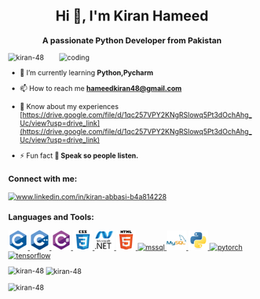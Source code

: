 <h1 align="center">Hi 👋, I'm Kiran Hameed</h1>
<h3 align="center">A passionate Python Developer from Pakistan</h3>

<img align="right" alt="coding" width="400" src="https://encrypted-tbn0.gstatic.com/images?q=tbn:ANd9GcSiPRKxBOAMXwcU-xN-K7d-II-ZZBiP0nHUrg&s">

<p align="left"> <img src="https://komarev.com/ghpvc/?username=kiran-48&label=Profile%20views&color=0e75b6&style=flat" alt="kiran-48" /> </p>

- 🌱 I’m currently learning **Python,Pycharm**

- 📫 How to reach me **hameedkiran48@gmail.com**

- 📄 Know about my experiences [https://drive.google.com/file/d/1qc257VPY2KNgRSlowq5Pt3dOchAhg_Uc/view?usp=drive_link](https://drive.google.com/file/d/1qc257VPY2KNgRSlowq5Pt3dOchAhg_Uc/view?usp=drive_link)

- ⚡ Fun fact **💪 Speak so people listen.**

<h3 align="left">Connect with me:</h3>
<p align="left">
<a href="https://linkedin.com/in/www.linkedin.com/in/kiran-abbasi-b4a814228" target="blank"><img align="center" src="https://raw.githubusercontent.com/rahuldkjain/github-profile-readme-generator/master/src/images/icons/Social/linked-in-alt.svg" alt="www.linkedin.com/in/kiran-abbasi-b4a814228" height="30" width="40" /></a>
</p>

<h3 align="left">Languages and Tools:</h3>
<p align="left"> <a href="https://www.cprogramming.com/" target="_blank" rel="noreferrer"> <img src="https://raw.githubusercontent.com/devicons/devicon/master/icons/c/c-original.svg" alt="c" width="40" height="40"/> </a> <a href="https://www.w3schools.com/cpp/" target="_blank" rel="noreferrer"> <img src="https://raw.githubusercontent.com/devicons/devicon/master/icons/cplusplus/cplusplus-original.svg" alt="cplusplus" width="40" height="40"/> </a> <a href="https://www.w3schools.com/cs/" target="_blank" rel="noreferrer"> <img src="https://raw.githubusercontent.com/devicons/devicon/master/icons/csharp/csharp-original.svg" alt="csharp" width="40" height="40"/> </a> <a href="https://www.w3schools.com/css/" target="_blank" rel="noreferrer"> <img src="https://raw.githubusercontent.com/devicons/devicon/master/icons/css3/css3-original-wordmark.svg" alt="css3" width="40" height="40"/> </a> <a href="https://dotnet.microsoft.com/" target="_blank" rel="noreferrer"> <img src="https://raw.githubusercontent.com/devicons/devicon/master/icons/dot-net/dot-net-original-wordmark.svg" alt="dotnet" width="40" height="40"/> </a> <a href="https://www.w3.org/html/" target="_blank" rel="noreferrer"> <img src="https://raw.githubusercontent.com/devicons/devicon/master/icons/html5/html5-original-wordmark.svg" alt="html5" width="40" height="40"/> </a> <a href="https://www.microsoft.com/en-us/sql-server" target="_blank" rel="noreferrer"> <img src="https://www.svgrepo.com/show/303229/microsoft-sql-server-logo.svg" alt="mssql" width="40" height="40"/> </a> <a href="https://www.mysql.com/" target="_blank" rel="noreferrer"> <img src="https://raw.githubusercontent.com/devicons/devicon/master/icons/mysql/mysql-original-wordmark.svg" alt="mysql" width="40" height="40"/> </a> <a href="https://www.python.org" target="_blank" rel="noreferrer"> <img src="https://raw.githubusercontent.com/devicons/devicon/master/icons/python/python-original.svg" alt="python" width="40" height="40"/> </a> <a href="https://pytorch.org/" target="_blank" rel="noreferrer"> <img src="https://www.vectorlogo.zone/logos/pytorch/pytorch-icon.svg" alt="pytorch" width="40" height="40"/> </a> <a href="https://www.tensorflow.org" target="_blank" rel="noreferrer"> <img src="https://www.vectorlogo.zone/logos/tensorflow/tensorflow-icon.svg" alt="tensorflow" width="40" height="40"/> </a> </p>

<p><img align="left" src="https://github-readme-stats.vercel.app/api/top-langs?username=kiran-48&show_icons=true&locale=en&layout=compact" alt="kiran-48" /></p>

<p>&nbsp;<img align="center" src="https://github-readme-stats.vercel.app/api?username=kiran-48&show_icons=true&locale=en" alt="kiran-48" /></p>

<p><img align="center" src="https://github-readme-streak-stats.herokuapp.com/?user=kiran-48&" alt="kiran-48" /></p>
